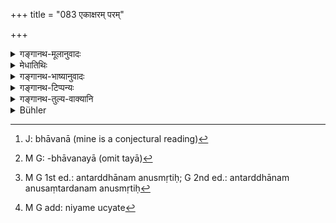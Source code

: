 +++
title = "083 एकाक्षरम् परम्"

+++

<details><summary>गङ्गानथ-मूलानुवादः</summary>

The mono-syllable is the highest Brahman; Breath-suspensions are the highest austerity; nothing is higher than the Sāvitrī verse; truth is better than Silence.—(83)


loke ca bhūtikarmasvetadīnyeca vākyāni syuryathā pupyāhaṃ svassyṛddhimiti
</details>

<details><summary>मेधातिथिः</summary>

ॐकार **एकाक्षरम्** । तत् **परं ब्रह्म**, ब्रह्मप्राप्तिहुत्वात् । "तज्जपस् तदर्थभावनम्[^२६७]" (य्सू १.२८) तया[^२६८] ब्रह्मप्राप्तेर् एवम् उच्यते । ओम् इति ब्रह्माभिधानम् । एवं ह्य् आहुः- "तस्य वाचकः प्रणवः" इति (य्सू १.२७) । तत्परं प्रकृष्टं कुतः । अन्याभ्यः ब्रह्मोपासनाभ्यः । "अन्नं ब्रह्मेत्य् उपासीत" (तु २.२.१), "आदित्यो ब्रह्मेत्य् आदेशः" (छु ३.१९.१) इति एवमाद्याभ्य उपासनाभ्यः ॐकारोपासना प्रकृष्यते, अध्ययनाद् एव तत्प्राप्त्यभिधानात्, शब्दस्यैव च ब्रह्मत्वेन श्रवणात् । "शब्दब्रह्मणि निष्णातः परं ब्रह्माधिगच्छति" इति (मैतु ६.२२) । सर्वो ह्य् अर्थो वाग्व्यवहारानतीतः, वाचश् च सर्वस्या ॐकारो मूलम् । तथा च श्रुतिः- "तद् यथा शंकुना सर्वाणि पत्राणि संतृण्णान्य् एवम् ॐकारेण सर्वा वाक् संतृण्णा । ॐकार एवेदं सर्वम्" इति (छु २.२३.३) । संतर्दनम् अनुसृतिः[^२६९] आश्रयभावापत्तिर् वा । कथं पुनः सर्वा वाग् ॐकारेण संतृण्णा । वैदिक्यास् तावद् ॐकारपूर्वकत्वम् उक्तम् । लौकिक्या अपि- "तदादीनि वाक्यानि स्युः" इत्य् आपस्तम्बवचनात् (आप्ध् १.१३.९) । उपनिषद्भाष्ये चैतद् अन्यथा व्याख्यातम् । तत् त्व् इहानुपयोगान् न प्रदर्शितम् । **प्राणायाम**शब्द आचमनवद् विशिष्टेतिकर्तव्यताके प्राणनिरोधे वर्तते । **परं तपः** चान्द्रायणादिभ्यः । किं पुनस् तस्य श्रैष्ठ्यम् । भक्तिर् एषा । **सावित्र्याः परं** मन्त्रज्ञानं **नास्ति** । एषाम् इति प्रशंसा । **मौनात् सत्यं विशिष्यते** । मौनं वाङ्नियम उच्यते । तस्य च[^२७०] यत् फलं ततो ऽधिकं सत्यवचनात् प्राप्यते । सत्यवचने विध्यर्थो ऽपि तथानुष्ठितो भवति । मौने तु केवलम् अनृतप्रतिषेधानुष्ठानम् एव । अर्थवादो ऽयं श्लोकः ॥ २.८३ ॥


[^२७०]:
     M G add: niyame ucyate


[^२६९]:
     M G 1st ed.: antarddhānam anusmṛtiḥ; G 2nd ed.: antarddhānam anusaṃtardanam anusmṛtiḥ


[^२६८]:
     M G: -bhāvanayā (omit tayā)


[^२६७]:
     J: bhāvanā (mine is a conjectural reading)
</details>

<details><summary>गङ्गानथ-भाष्यानुवादः</summary>

The ‘*monosyllable*’ is the syllable ‘*om*.’—It is the ‘*Supreme Brahman*,’ in the sense that it is the means of reaching Brahman. This assertion is based upon the fact that Brahman is attained by the ‘repeating,’ and ‘the meditation upon the signification,’ of the syllable (as mentioned in *Yogasūtra* 1.28). ‘*Om*’ is a name of Brahman; as says the *Yogasūtra* (1.23)—‘The Praṇava is expressive of Him (God).’

“In comparison with what is this the *highest?*”

It is higher than all other forms of Brahman-meditation. The meditation upon the syllable ‘*om*’ as Brahman is superior to all the several forms of meditation mentioned in such texts as ‘One should meditate upon food as Brahman’ (*Taittirīya Upaniṣad*, 2.2.1), ‘The teaching is that the Sun is Brahman’ (*Chāndogya Upaniṣad*, 3.19.1); and this for the simple reason that the attainment of Brahman has been described as proceeding from the mere recitation of that syllable; and also because the word itself has been described as ‘Brahman,’ in such passages as—‘One who is well versed in Brahman in the form of Word attains the supreme Brahman.’ (*Maitry* *upaniṣad*, 6.22). Nothing is beyond the reach of words, and of' all words the syllable ‘*om*’ is the very source: as says the
*Śruti*—‘Just as the needle pierces through all the leaves, so in the
same manner is all speech pierced by *om*, all this is *om* itself’ (*Chāndogya Upaniṣad*, 2.23.4). The ‘piercing’ spoken of in this passage means ‘pervasion,’ ‘becoming the receptacle.’ “But in what manner is all speech *pierced* by *om*?”

Well, as regards the *word* of the Veda, it has already been pointed out (in verse 74) that its source lies in the syllable ‘*om*’ As regards the words of secular speech, it has been declared by Āpastamba (1.4.13.9) that ‘All sentences should be preceded by *om*.’

The above passage (from the Chāndogya) has been explained differently in the *Upaniṣad-bhāṣya*; we are not reproducing that explanation here, as it has no bearing on the present context.

The term ‘*breath-suspension*’ here stands for the act of suspending the breath along with the entire procedure beginning with the sipping of water.

‘*Highest austerity*—*i.e*., an austerity higher than the Cāndrāvaṇa and the rest.

“What is the *superiority* here (meant by the epithet ‘*highest’)?*”

It is purely figurative.

‘*There is nothing higher than the Sāvitrī*’;—*i.e*., no other *mantra*.

In praise of all this we have the next expression—‘*Truth is better than silence*’ ‘*Silence*’ is control of speech. And the result accruing from the telling of truth is superior to that resulting from the control of speech. Since the *telling of truth* implies the acting up to a positive injunction, while in *silence* there is observance of the mere prohibition of telling lies.

This verse is purely valedictory.—(83)
</details>

<details><summary>गङ्गानथ-टिप्पन्यः</summary>

*Medhātithi* (P. 114, 1. 12)—‘*Āpastamba vacanāt*’—This refers to
Āpastamba’s Dharmasūtra 1.4.13.9, the whole of which reads as follows—

> *loke ca bhūtikarmasvetadīnyeca vākyāni syuryathā pupyāhaṃ
> svassyṛddhimiti*

This verse is quoted in *Vīramitrodaya* (Āhnika, p. 321), where the same
verse is attributed to Yama also.
</details>

<details><summary>गङ्गानथ-तुल्य-वाक्यानि</summary>

*Vasiṣṭha-smṛti*, 5-6.—‘The one syllable is Brahman Supreme;
Breath-suspension is the highest penance; alms-begging is superior to
fasting; and compassion is superior to charity.’

*Viṣṇu-smṛti*, 55 17—\[reproduces the words of Manu\].

*Yama* (Vīramitrodaya-Āhnika, p. 321).—‘The syllable *om* is the highest
Brahman; Breath-suspension is the highest penance; there is nothing
superior to the Sāvitrī; Truth is superior to silence;—all Vedic acts
may dwindle away, but the syllable should be recognised as never
dwindling;—the highest Brahman in the shape of the single syllable has
been declared

to be the best purifier; there is nothing superior to the Gāyatri; Truth
is superior to silence. Daily one should repeat the Gāyatrī, 1,000 or
100 or at least 10 times, as destructive of all sins.’
</details>

<details><summary>Bühler</summary>

083	The monosyllable (Om) is the highest Brahman, (three) suppressions of the breath are the best (form of) austerity, but nothing surpasses the Savitri truthfulness is better than silence.
</details>

